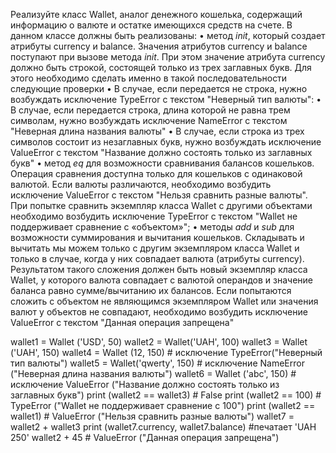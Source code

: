 Реализуйте класс Wallet, аналог денежного кошелька, содержащий информацию о валюте и остатке имеющихся средств на
счете. В данном классе должны быть реализованы:
• метод _init_, который создает атрибуты currency и balance. Значения атрибутов currency и balance поступают при вызове
  метода _init_. При этом значение атрибута currency должно быть строкой, состоящей только из трех заглавных букв. Для
  этого необходимо сделать именно в такой последовательности следующие проверки
• В случае, если передается не строка, нужно возбуждать исключение ТуреЕrror с текстом "Неверный тип валюты":
• В случае, если передается строка, длина которой не равна трем символам, нужно возбуждать исключение NameError с
  текстом "Неверная длина названия валюты"
• В случае, если строка из трех символов состоит из незаглавных букв, нужно возбуждать исключение ValueError с текстом
  "Название должно состоять только из заглавных букв"
• метод _eq_ для возможности сравнивания балансов кошельков. Операция сравнения доступна только для кошельков с
  одинаковой валютой. Если валюты различаются, необходимо возбудить исключение ValueError с текстом "Нельзя сравнить
  разные валюты". При попытке сравнить экземпляр класса Wallet с другими объектами необходимо возбудить исключение
  ТуреЕrror с текстом "Wallet не поддерживает сравнение с «объектом»";
• методы _add_ и _sub_ для возможности суммирования и вычитания кошельков. Складывать и вычитать мы можем только с
  другим экземпляром класса Wallet и только в случае, когда у них совпадает валюта (атрибуты currency). Результатом
  такого сложения должен быть новый экземпляр класса Wallet, у которого валюта совпадает с валютой операндов и значение
  баланса равно сумме/вычитанию их балансов. Если попытаются сложить с объектом не являющимся экземпляром Wallet или
  значения валют у объектов не совпадают, необходимо возбудить исключение ValueError с текстом "Данная операция запрещена"

wallet1 = Wallet ('USD', 50)
wallet2 = Wallet('UAH', 100)
wallet3 = Wallet ('UAH', 150)
wallet4 = Wallet (12, 150) # исключение ТуреЕrror("Неверный тип валюты")
wallet5 = Wallet('qwerty', 150) # исключение NameError ("Неверная длина названия валюты")
wallet6 = Wallet ('abc', 150) # исключение ValueError ("Название должно состоять только из заглавных букв")
print (wallet2 == wallet3) # False
print (wallet2 == 100) # TypeError ("Wallet не поддерживает сравнение с 100")
print (wallet2 == wallet1) # ValueError ("Нельзя сравнить разные валюты")
wallet7 = wallet2 + wallet3
print (wallet7.currency, wallet7.balance) #печатает 'UAH 250'
wallet2 + 45 # ValueError ("Данная операция запрещена")